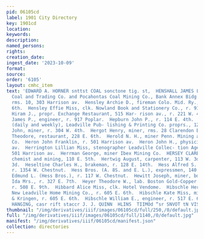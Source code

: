 ```yaml
---
pid: 06105cd
label: 1901 City Directory
key: 1901cd
location: 
keywords: 
description: 
named_persons: 
rights: 
creation_date: 
ingest_date: '2023-10-09'
format: 
source: 
order: '6105'
layout: cmhc_item
text: 'EDWARD A. HORNER snttst COAL sonctone tig. st,  HENSHALL JAMES L., see. Canon
  Coal and Trading Co. and Pocahontas Coal Mining Co., Bank Annex Bidg., 111 E. 5th,
  rms. 10, 303 Harrison av.  Hensley Archie D., fireman Colo. Mid. Ry., rms. 124 W.
  6th.  Hensley Effie Miss, clk. Nowland Book and Stationery Co., r. 917 N. Poplar.  Hensley
  Hiram J., propr. Exchange Restaurant, 515 Har- rison av., r. 221 W. 4th.  Hensley
  James P., engineer, r. 917 Poplar.  Hepburn John P., r. 114 E. 4th.  HERALD DEMOCRAT
  (daily and weekly), Leadville Pub- lishing & Printing Co. proprs., 125-127 E. 5th.  Herbert
  John, miner, r. 304 W. 4th.  Hergot Henry, miner, rms. 28 Clarendon Blk.  Herkert
  Theodore, restaurant, 228 E. 6th.  Herold N. H., miner Penn. Mining and Leasing
  Co.  Heron John Franklin, r. 501 Harrison av.  Heron John H., physician, 501 Harrison
  av.  Herrington Lillian Miss, stenographer Leadville Collec- tion Agency, r. 6,
  501 Harrison av.  Herrman George, miner Ibex Mining Co.  HERSEY CLARENCE, assayer,
  chemist and mining, 110 E. 5th.  Hertwig August, carpenter, 113 W. 3d, r. 315 W.
  3d.  Heseltine Charles H., brakeman, r. 128 E. 14th.  Hess Alfred S. (Hess Bros.),
  r. 1354 W. Chestnut.  Hess Bros. (A. 8S. and E. L.), expressmen, 140 W. Chest- nut.  Hess
  Edmund L. (Hess Bros.), r. 117 W. Chestnut.  Hewitt Joseph, miner, bds. 600 E. 10th.  Hewson
  Ida Mrs., r. 327 E. 7th.  Heyer Theodore W., lab. Boston Gold-Copper Smelting Co.,
  r. 508 E. 9th.  Hibbard Alice Miss, clk. Hotel Vendome.  Hibschle Herman J., miner
  New Leadville Home Mining Co., r. 605 E. 6th.  Hibschle Kate Miss, milliner Hanley
  & Kringen, r. 605 E. 6th.  Hibschle William E., engineer, r. 517 E. 6th.  PAPER
  HANGING, casr rift staccr J. J. QUINN  HLINS  TIIMOd “sr SNVOT tN VIS} Wid '
thumbnail: "/img/derivatives/iiif/images/06105cd/full/250,/0/default.jpg"
full: "/img/derivatives/iiif/images/06105cd/full/1140,/0/default.jpg"
manifest: "/img/derivatives/iiif/06105cd/manifest.json"
collection: directories
---
```

